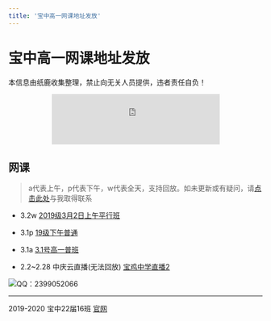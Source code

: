 ```yaml
---
title: '宝中高一网课地址发放'
---
```


# 宝中高一网课地址发放

本信息由纸鹿收集整理，禁止向无关人员提供，违者责任自负！

<iframe style="width:333px;height:100px;max-width:100%;border:none;display:block;margin:auto" src="http://ucme.icu/banner.html" width="333" height="100"></iframe>

## 网课

> a代表上午，p代表下午，w代表全天，支持回放。如未更新或有疑问，请[点击此处](http://wpa.qq.com/msgrd?v=3&uin=2399052066&site=qq&menu=yes)与我取得联系

- 3.2w [2019级3月2日上午平行班](https://hezhibo.migucloud.com/play/QjNvvvlli18)

- 3.1p [19级下午普通](https://hezhibo.migucloud.com/play/xywVpS9wAcw)

- 3.1a [3.1号高一普班](https://hezhibo.migucloud.com/play/QynYQ_u77P8)

- 2.2~2.28 中庆云直播(无法回放) [宝鸡中学直播2](https://cloudlive.zonekey.com.cn/cloudlive/index.html#/liveShowDetails?id=1580619225305)

![QQ：2399052066](http://thirdqq.qlogo.cn/g?b=qq&nk=2399052066&s=3)

------

2019-2020 宝中22届16班 [官网](http://ucme.icu)
